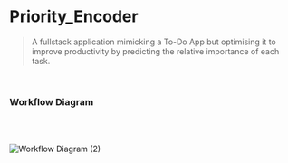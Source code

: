 # Priority_Encoder
> A fullstack application mimicking a To-Do App but optimising it to improve productivity by predicting the relative importance of each task.<br>
<br>
<h3>Workflow Diagram</h3>
<br>
<br>


![Workflow Diagram (2)](https://github.com/KKeshav1101/Priority_Encoder/assets/144262889/b582816c-dfd8-4e68-8115-99259fb5fc89)
